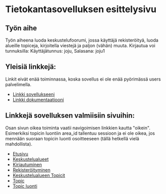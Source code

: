 # Tietokantasovelluksen esittelysivu

## Työn aihe

Työn aiheena luoda keskustelufoorumi, jossa käyttäjä rekisteröityä, luoda alueille topiceja, kirjoitella viestejä ja paljon (vähän) muuta.
Kirjautua voi tunnuksilla: Käyttäjätunnus: joju, Salasana: joju1




## Yleisiä linkkejä:

Linkit eivät enää toiminnassa, koska sovellus ei ole enää pyörimässä users palvelimella.

* [Linkki sovellukseeni](http://joju.users.cs.helsinki.fi/tsoha/)
* [Linkki dokumentaatiooni](doc/dokumentaatio.pdf)

## Linkkejä sovelluksen valmiisiin sivuihin:

Osan sivun oikea toiminta vaatii navigoimisen linkkien kautta "oikein". Esimerkiksi topicin luontiin area_id tallentuu sessioon ja ei ole oikea, jos mennään suoraan topicin luonti osoitteeseen (tällä hetkellä vielä mahdollista).

* [Etusivu](http://joju.users.cs.helsinki.fi/tsoha/)
* [Keskustelualueet](http://joju.users.cs.helsinki.fi/tsoha/area)
* [Kirjautuminen](http://joju.users.cs.helsinki.fi/tsoha/login)
* [Rekisteröityminen](http://joju.users.cs.helsinki.fi/tsoha/register)
* [Keskustelualueen Topicit](http://joju.users.cs.helsinki.fi/tsoha/area/1)
* [Topic](http://joju.users.cs.helsinki.fi/tsoha/topic/1)
* [Topic luonti ](http://joju.users.cs.helsinki.fi/tsoha/topic/new)
